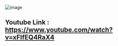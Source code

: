 ![image](https://github.com/HasanBaskurt/get-device-info/assets/58885934/6c248ce0-b289-426f-b85a-f5e0b435c06e)

## Youtube Link : https://www.youtube.com/watch?v=xFIfEQ4RaX4
